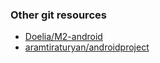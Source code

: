 ### Other git resources

- [Doelia/M2-android](https://github.com/Doelia/M2-android)
- [aramtiraturyan/androidproject](https://github.com/aramtiraturyan/androidproject)
